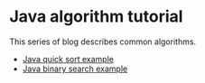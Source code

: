# Java algorithm tutorial
This series of blog describes common algorithms.

* [Java quick sort example](http://www.henryxi.com/java-quick-sort-example)
* [Java binary search example](http://www.henryxi.com/java-binary-search-example)
